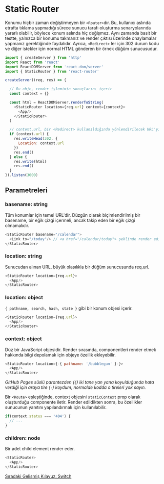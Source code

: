 <h1>Static Router</h1>

Konumu hiçbir zaman değiştirmeyen bir `<Router>`dır. Bu, kullanıcı aslında etrafta tıklama yapmadığı sürece sunucu tarafı oluşturma senaryolarında yararlı olabilir, böylece konum aslında hiç değişmez. Aynı zamanda basit bir testte, yalnızca bir konumu takmanız ve render çıktısı üzerinde onaylamalar yapmanız gerektiğinde faydalıdır. Ayrıca, `<Redirect>` ler için 302 durum kodu ve diğer istekler için normal HTML gönderen bir örnek düğüm sunucusudur.

```js
import { createServer } from 'http'
import React from 'react'
import ReactDOMServer from 'react-dom/server'
import { StaticRouter } from 'react-router'

createServer((req, res) => {

  // Bu obje, render işleminin sonuçlarını içerir
  const context = {}

  const html = ReactDOMServer.renderToString(
    <StaticRouter location={req.url} context={context}>
      <App/>
    </StaticRouter>
  )

  // context.url, bir <Redirect> kullanıldığında yönlendirilecek URL'yi içerecektir
  if (context.url) {
    res.writeHead(302, {
      Location: context.url
    })
    res.end()
  } else {
    res.write(html)
    res.end()
  }
}).listen(3000)
```

<h2>Parametreleri</h2>

<h3>basename: string</h3>

Tüm konumlar için temel URL'dir. Düzgün olarak biçimlendirilmiş bir basename, bir eğik çizgi içermeli, ancak takip eden bir eğik çizgi olmamalıdır.

```js
<StaticRouter basename="/calendar">
  <Link to="/today"/> // <a href="/calendar/today"> şeklinde render edilecektir
</StaticRouter>
```

<h3>location: string</h3>

Sunucudan alınan URL, büyük olasılıkla bir düğüm sunucusunda req.url.

```js
<StaticRouter location={req.url}>
  <App/>
</StaticRouter>
```

<h3>location: object</h3>

`{ pathname, search, hash, state }` gibi bir konum objesi içerir.

```js
<StaticRouter location={req.url}>
  <App/>
</StaticRouter>
```

<h3>context: object</h3>

Düz bir JavaScript objesidir. Render sırasında, componentleri render etmek hakkında bilgi depolamak için objeye özellik ekleyebilir.

```js
<StaticRouter location={-{ pathname: '/bubblegum' }-}>
  <App/>
</StaticRouter>
```

<i>GitHub Pages süslü parantezden (`{`) iki tane yan yana koyulduğunda hata verdiği için araya tire (`-`) koydum, normalde kodda o tireleri yok sayın.</i>

Bir `<Route>` eşleştiğinde, context objesini `staticContext` prop olarak oluşturduğu componente iletir. Render edildikten sonra, bu özellikler sunucunun yanıtını yapılandırmak için kullanılabilir.

```js
if(context.status === '404') {
  // ...
}
```

<h3>children: node</h3>

Bir adet child element render eder.

```js
<StaticRouter>
  <App/>
</StaticRouter>
```

<a href="https://omergulcicek.github.io/react-router/gelismis-kilavuzlar/switch">Sıradaki Gelişmiş Kılavuz: Switch</a>
